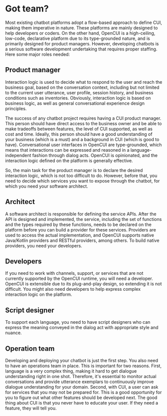 # Got team?
Most existing chatbot platforms adopt a flow-based approach to define CUI, making them imperative in nature. These platforms are mainly designed to help developers or coders. On the other hand, OpenCUI is a high-ceiling, low-code, declarative platform due to its type-grounded nature, and is primarily designed for product managers. However, developing chatbots is a serious software development undertaking that requires proper staffing. Here some major roles needed:

## Product manager
Interaction logic is used to decide what to respond to the user and reach the business goal, based on the conversation context, including but not limited to the current user utterance, user profile, session history, and business conditions such as inventories. Obviously, interaction logic is based on business logic, as well as general conversational experience design principles.

The success of any chatbot project requires having a CUI product manager. This person should have direct access to the business owner and be able to make tradeoffs between features, the level of CUI supported, as well as cost and time. Ideally, this person should have a good understanding of your business (which is a must) and a background in CUI (which is good to have). Conversational user interfaces in OpenCUI are type-grounded, which means that interactions can be expressed and reasoned in a language-independent fashion through dialog acts. OpenCUI is opinionated, and the interaction logic defined on the platform is generally effective.

So, the main task for the product manager is to declare the desired interaction logic, which is not too difficult to do. However, before that, you need to decide which services you want to expose through the chatbot, for which you need your software architect.

## Architect
A software architect is responsible for defining the service APIs. After the API is designed and implemented, the service, including the set of functions and the types required by these functions, needs to be declared on the platform before you can build a provider for these services. Providers are used to access the actual implementation, and OpenCUI supports native Java/Kotlin providers and RESTful providers, among others. To build native providers, you need your developers.

## Developers
If you need to work with channels, support, or services that are not currently supported by the OpenCUI runtime, you will need a developer. OpenCUI is extensible due to its plug-and-play design, so extending it is not difficult. You might also need developers to help express complex interaction logic on the platform.

## Script designer
To support each language, you need to have script designers who can express the meaning conveyed in the dialog act with appropriate style and nuance.

## Operation team
Developing and deploying your chatbot is just the first step. You also need to have an operations team in place. This is important for two reasons. First, language is a very complex thing, making it hard to get dialogue understanding right in one shot. Therefore, it's essential to monitor actual conversations and provide utterance exemplars to continuously improve dialogue understanding for your domain. Second, with CUI, a user can ask for services that you may not be prepared for. This is a good opportunity for you to figure out what other features should be developed next. The good thing about CUI is that you never have to educate your user. If they need a feature, they will tell you.
